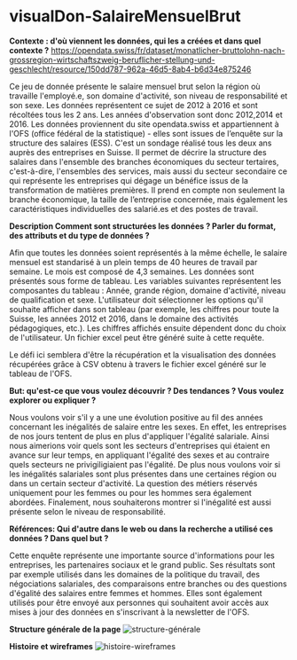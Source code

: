 # visualDon-SalaireMensuelBrut

**Contexte : d'où viennent les données, qui les a créées et dans quel contexte ?**
https://opendata.swiss/fr/dataset/monatlicher-bruttolohn-nach-grossregion-wirtschaftszweig-beruflicher-stellung-und-geschlecht/resource/150dd787-962a-46d5-8ab4-b6d34e875246

Ce jeu de donnée présente le salaire mensuel brut selon la région où travaille l'employé.e, son domaine d'activité, son niveau de responsabilité et son sexe. Les données représentent ce sujet de 2012 à 2016 et sont récoltées tous les 2 ans. Les années d'observation sont donc 2012,2014 et 2016.
Les données proviennent du site opendata.swiss et appartiennent à l'OFS (office fédéral de la statistique) - elles sont issues de l’enquête sur la structure des salaires (ESS). 
C'est un sondage réalisé tous les deux ans auprès des entreprises en Suisse. Il permet de décrire la structure des salaires dans l'ensemble des branches économiques du secteur tertaires, c'est-à-dire, l'ensembles des services, mais aussi du secteur secondaire ce qui représente les entreprises qui dégage un bénéfice issus de la transformation de matières premières. Il prend en compte non seulement la branche économique, la taille de l’entreprise concernée, mais également les caractéristiques individuelles des salarié.es et des postes de travail.


**Description Comment sont structurées les données ? Parler du format, des attributs et du type de données ?**

Afin que toutes les données soient représentés à la même échelle, le salaire mensuel est standarisé à un plein temps de 40 heures de travail par semaine. Le mois est composé de 4,3 semaines. Les données sont présentés sous forme de tableau. Les variables suivantes représentent les composantes du tableau : Année, grande région, domaine d'activité, niveau de qualification et sexe. L'utilisateur doit sélectionner les options qu'il souhaite afficher dans son tableau (par exemple, les chiffres pour toute la Suisse, les années 2012 et 2016, dans le domaine des activités pédagogiques, etc.). Les chiffres affichés ensuite dépendent donc du choix de l'utilisateur. Un fichier excel peut être généré suite à cette requête.

Le défi ici semblera d'être la récupération et la visualisation des données récupérées  grâce à CSV obtenu à travers le fichier excel généré sur le tableau de l'OFS.


**But: qu'est-ce que vous voulez découvrir ? Des tendances ? Vous voulez explorer ou expliquer ?**



Nous voulons voir s'il y a une une évolution positive au fil des années concernant les inégalités de salaire entre les sexes. En effet, les entreprises de nos jours tentent de plus en plus d'appliquer l'égalité salariale. Ainsi nous aimerions voir quels sont les secteurs d'entreprises qui étaient en avance sur leur temps, en appliquant l'égalité des sexes et au contraire quels secteurs ne privigiligiaient pas l'égalité. De plus nous voulons voir si les inégalités salariales sont plus présentes dans une certaines région ou dans un certain secteur d'activité. La question des métiers réservés uniquement pour les femmes ou pour les hommes sera également abordées. Finalement, nous souhaiterons montrer si l'inégalité est aussi présente selon le niveau de responsabilité. 

**Références: Qui d'autre dans le web ou dans la recherche a utilisé ces données ? Dans quel but ?**

Cette enquête représente une importante source d'informations pour les entreprises, les partenaires sociaux et le grand public. Ses résultats sont par exemple utilisés dans les domaines de la politique du travail, des négociations salariales, des comparaisons entre branches ou des questions d'égalité des salaires entre femmes et hommes.
Elles sont également utilisés pour être envoyé aux personnes qui souhaitent avoir accès aux mises à jour des données en s'inscrivant à la newsletter de l'OFS.

**Structure générale de la page**
![structure-générale](https://user-images.githubusercontent.com/92160920/157851710-9694aaed-6009-470a-bdca-06a1f91e50fb.png)

**Histoire et wireframes**
![histoire-wireframes](https://user-images.githubusercontent.com/92160920/157851767-1cb24d03-8fab-4156-a7a8-38b6ead92214.png)
